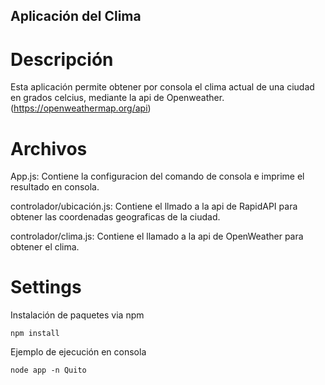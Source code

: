 ## Aplicación del Clima

# Descripción
 
Esta aplicación permite obtener por consola el clima actual de una ciudad en grados celcius, mediante la api de Openweather.
(https://openweathermap.org/api)


# Archivos

App.js: Contiene la configuracion del comando de consola e imprime el resultado en consola.

controlador/ubicación.js: Contiene el llmado a la api de RapidAPI para obtener las coordenadas geograficas de la ciudad.

controlador/clima.js: Contiene el llamado a la api de OpenWeather para obtener el clima.


# Settings

Instalación de paquetes via npm

```
npm install
```

Ejemplo de ejecución en consola

```
node app -n Quito
```
